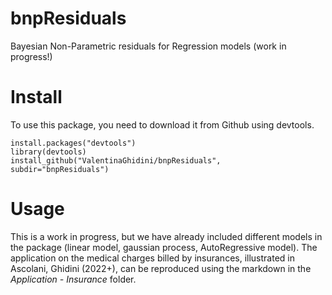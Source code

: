 # bnpResiduals
Bayesian Non-Parametric residuals for Regression models (work in progress!)


# Install

To use this package, you need to download it from Github using devtools.


```
install.packages("devtools")
library(devtools)
install_github("ValentinaGhidini/bnpResiduals",  subdir="bnpResiduals")
```

# Usage

This is a work in progress, but we have already included different models in the package (linear model, gaussian process, AutoRegressive model). The application on the medical charges billed by insurances, illustrated in Ascolani, Ghidini (2022+), can be reproduced using the markdown in the *Application - Insurance* folder.


